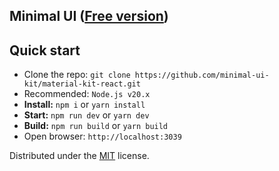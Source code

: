 ## Minimal UI ([Free version](https://free.minimals.cc/))

## Quick start

- Clone the repo: `git clone https://github.com/minimal-ui-kit/material-kit-react.git`
- Recommended: `Node.js v20.x`
- **Install:** `npm i` or `yarn install`
- **Start:** `npm run dev` or `yarn dev`
- **Build:** `npm run build` or `yarn build`
- Open browser: `http://localhost:3039`

Distributed under the [MIT](https://github.com/minimal-ui-kit/minimal.free/blob/main/LICENSE.md) license.
